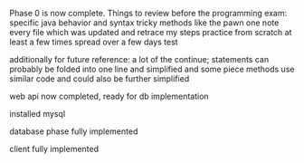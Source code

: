 Phase 0 is now complete. Things to review before the programming exam:
  specific java behavior and syntax
  tricky methods like the pawn one
  note every file which was updated and retrace my steps
  practice from scratch at least a few times spread over a few days
test

additionally for future reference:
  a lot of the continue; statements can probably be folded into one line and simplified and some piece methods use similar code and could also be further simplified


web api now completed, ready for db implementation    

installed mysql


database phase fully implemented    
 
client fully implemented
   
